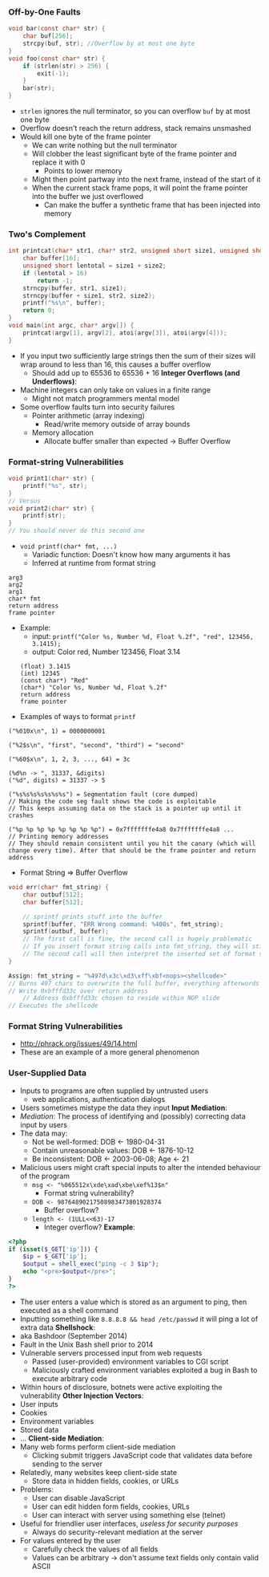 ### Off-by-One Faults
```c
void bar(const char* str) {
	char buf[256];
	strcpy(buf, str); //Overflow by at most one byte
}
void foo(const char* str) {
	if (strlen(str) > 256) {
		exit(-1);
	}
	bar(str);
}
```
 - `strlen` ignores the null terminator, so you can overflow `buf` by at most one byte
 - Overflow doesn't reach the return address, stack remains unsmashed
 - Would kill one byte of the frame pointer
	 - We can write nothing but the null terminator
	 - Will clobber the least significant byte of the frame pointer and replace it with 0
		 - Points to lower memory
	 - Might then point partway into the next frame, instead of the start of it
	 - When the current stack frame pops, it will point the frame pointer into the buffer we just overflowed
		 - Can make the buffer a synthetic frame that has been injected into memory

### Two's Complement
```c
int printcat(char* str1, char* str2, unsigned short size1, unsigned short size2) {
	char buffer[16];
	unsigned short lentotal = size1 + size2;
	if (lentotal > 16)
		return -1;
	strncpy(buffer, str1, size1);
	strncpy(buffer + size1, str2, size2);
	printf("%s\n", buffer);
	return 0;
}
void main(int argc, char* argv[]) {
	printcat(argv[1], argv[2], atoi(argv[3]), atoi(argv[4]));
}
```
 - If you input two sufficiently large strings then the sum of their sizes will wrap around to less than 16, this causes a buffer overflow
	 - Should add up to 65536 to 65536 + 16
**Integer Overflows (and Underflows)**:
 - Machine integers can only take on values in a finite range
	 - Might not match programmers mental model
 - Some overflow faults turn into security failures
	 - Pointer arithmetic (array indexing)
		 - Read/write memory outside of array bounds
	 - Memory allocation
		 - Allocate buffer smaller than expected -> Buffer Overflow

### Format-string Vulnerabilities
```c
void print1(char* str) {
	printf("%s", str);
}
// Versus
void print2(char* str) {
	printf(str);
}
// You should never do this second one
```
 - `void printf(char* fmt, ...)`
	 - Variadic function: Doesn't know how many arguments it has
	 - Inferred at runtime from format string
```stack
arg3
arg2
arg1
char* fmt
return address
frame pointer
```
 - Example:
	 - input: `printf("Color %s, Number %d, Float %.2f", "red", 123456, 3.1415);`
	 - output: Color red, Number 123456, Float 3.14
	```stack
	(float) 3.1415
	(int) 12345
	(const char*) "Red"
	(char*) "Color %s, Number %d, Float %.2f"
	return address
	frame pointer
	```
 - Examples of ways to format `printf`
```
("%010x\n", 1) = 0000000001

("%2$s\n", "first", "second", "third") = "second"

("%60$x\n", 1, 2, 3, ..., 64) = 3c

(%d%n -> ", 31337, &digits)
("%d", digits) = 31337 -> 5

("%s%s%s%s%s%s%s") = Segmentation fault (core dumped)
// Making the code seg fault shows the code is exploitable
// This keeps assuming data on the stack is a pointer up until it crashes

("%p %p %p %p %p %p %p %p") = 0x7fffffffe4a8 0x7fffffffe4a8 ...
// Printing memory addresses
// They should remain consistent until you hit the canary (which will change every time). After that should be the frame pointer and return address
```
 - Format String => Buffer Overflow
```c
void err(char* fmt_string) {
	char outbuf[512];
	char buffer[512];

	// sprintf prints stuff into the buffer
	sprintf(buffer, "ERR Wrong command: %400s", fmt_string);
	sprintf(outbuf, buffer);
	// The first call is fine, the second call is hugely problematic
	// If you insert format string calls into fmt_string, they will still be there after the first call.
	// The second call will then interpret the inserted set of format string calls	
}

Assign: fmt_string = "%497d\x3c\xd3\xff\xbf<nops><shellcode>"
// Burns 497 chars to overwrite the full buffer, everything afterwords overflows it
// Write 0xbfffd33c over return address
	// Address 0xbfffd33c chosen to reside within NOP slide
// Executes the shellcode
```

### Format String Vulnerabilities
 - http://phrack.org/issues/49/14.html
 - These are an example of a more general phenomenon

### User-Supplied Data
 - Inputs to programs are often supplied by untrusted users
	 - web applications, authentication dialogs
 - Users sometimes mistype the data they input
**Input Mediation**:
 - *Mediation*: The process of identifying and (possibly) correcting data input by users
 - The data may:
	 - Not be well-formed: DOB <- 1980-04-31
	 - Contain unreasonable values: DOB <- 1876-10-12
	 - Be inconsistent: DOB <- 2003-06-08; Age <- 21
 - Malicious users might craft special inputs to alter the intended behaviour of the program
	 - `msg <- "%065512x\xde\xad\xbe\xef%13$n"`
		 - Format string vulnerability?
	 - `DOB <- 98764890217508983473801928374`
		 - Buffer overflow?
	 - `length <- (1ULL<<63)-17`
		 - Integer overflow?
**Example**:
```php
<?php
if (isset($_GET['ip'])) {
	$ip = $_GET['ip'];
	$output = shell_exec("ping -c 3 $ip");
	echo "<pre>$output</pre>";
}
?>
```
 - The user enters a value which is stored as an argument to ping, then executed as a shell command
 - Inputting something like `8.8.8.8 && head /etc/passwd` it will ping a lot of extra data
**Shellshock**:
 - aka Bashdoor (September 2014)
 - Fault in the Unix Bash shell prior to 2014
 - Vulnerable servers processed input from web requests
	 - Passed (user-provided) environment variables to CGI script
	 - Maliciously crafted environment variables exploited a bug in Bash to execute arbitrary code
 - Within hours of disclosure, botnets were active exploiting the vulnerability
**Other Injection Vectors**:
 - User inputs
 - Cookies
 - Environment variables
 - Stored data
 - ...
**Client-side Mediation**:
 - Many web forms perform client-side mediation
	 - Clicking submit triggers JavaScript code that validates data before sending to the server
 - Relatedly, many websites keep client-side state
	 - Store data in hidden fields, cookies, or URLs
 - Problems:
	 - User can disable JavaScript
	 - User can edit hidden form fields, cookies, URLs
	 - User can interact with server using something else (telnet)
 - Useful for friendlier user interfaces, *useless for security purposes*
	 - Always do security-relevant mediation at the server
 - For values entered by the user
	 - Carefully check the values of all fields
	 - Values can be arbitrary -> don't assume text fields only contain valid ASCII

